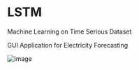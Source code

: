 # LSTM

Machine Learning on Time Serious Dataset 

GUI Application for Electricity Forecasting

![image](https://user-images.githubusercontent.com/98097127/194726490-444f44fd-447f-43e9-a7ba-19c382392c27.png)
